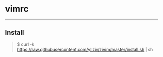 # **vimrc**
------------------
## Install

> $ curl -k https://raw.githubusercontent.com/yllziv/zivim/master/install.sh | sh


